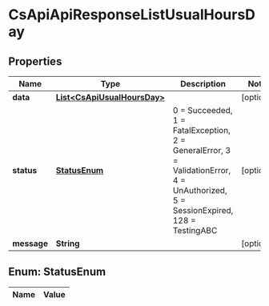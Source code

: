 
# CsApiApiResponseListUsualHoursDay

## Properties
Name | Type | Description | Notes
------------ | ------------- | ------------- | -------------
**data** | [**List&lt;CsApiUsualHoursDay&gt;**](CsApiUsualHoursDay.md) |  |  [optional]
**status** | [**StatusEnum**](#StatusEnum) | 0 &#x3D; Succeeded, 1 &#x3D; FatalException, 2 &#x3D; GeneralError, 3 &#x3D; ValidationError, 4 &#x3D; UnAuthorized, 5 &#x3D; SessionExpired, 128 &#x3D; TestingABC |  [optional]
**message** | **String** |  |  [optional]


<a name="StatusEnum"></a>
## Enum: StatusEnum
Name | Value
---- | -----



